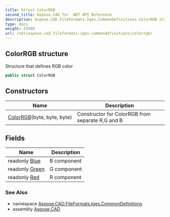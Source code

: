 ```yaml
---
title: Struct ColorRGB
second_title: Aspose.CAD for .NET API Reference
description: Aspose.CAD.FileFormats.Iges.CommonDefinitions.ColorRGB struct. Structure that defines RGB color
type: docs
weight: 33580
url: /net/aspose.cad.fileformats.iges.commondefinitions/colorrgb/
---
```

## ColorRGB structure

Structure that defines RGB color

```csharp
public struct ColorRGB
```

## Constructors

| Name | Description |
| --- | --- |
| [ColorRGB](colorrgb/)(byte, byte, byte) | Constructor for ColorRGB from separate R,G and B |

## Fields

| Name | Description |
| --- | --- |
| readonly [Blue](../../aspose.cad.fileformats.iges.commondefinitions/colorrgb/blue/) | B component |
| readonly [Green](../../aspose.cad.fileformats.iges.commondefinitions/colorrgb/green/) | G component |
| readonly [Red](../../aspose.cad.fileformats.iges.commondefinitions/colorrgb/red/) | R component |

### See Also

* namespace [Aspose.CAD.FileFormats.Iges.CommonDefinitions](../../aspose.cad.fileformats.iges.commondefinitions/)
* assembly [Aspose.CAD](../../)



